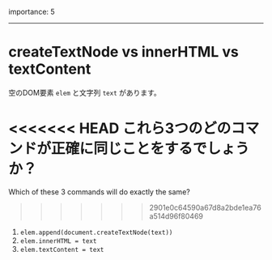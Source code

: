 importance: 5

---

# createTextNode vs innerHTML vs textContent

空のDOM要素 `elem` と文字列 `text` があります。

<<<<<<< HEAD
これら3つのどのコマンドが正確に同じことをするでしょうか？
=======
Which of these 3 commands will do exactly the same?
>>>>>>> 2901e0c64590a67d8a2bde1ea76a514d96f80469

1. `elem.append(document.createTextNode(text))`
2. `elem.innerHTML = text`
3. `elem.textContent = text`
